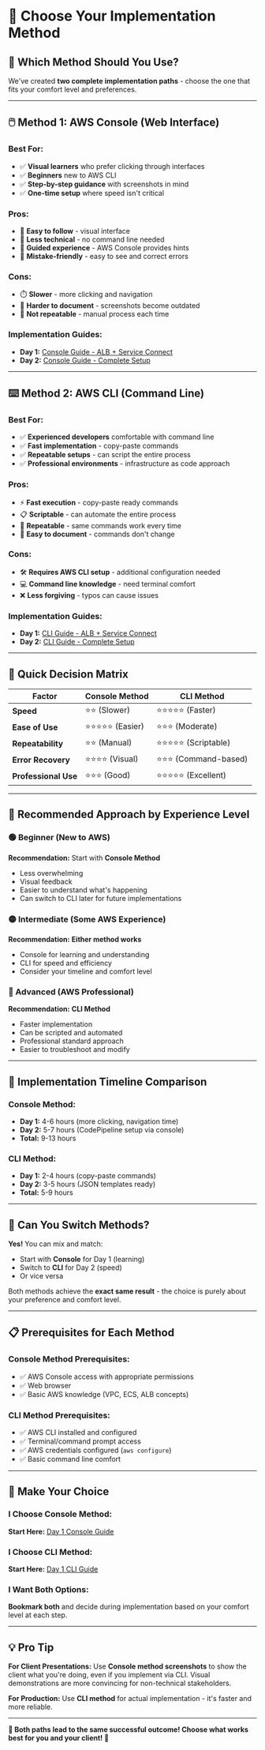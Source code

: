 # 🎯 Choose Your Implementation Method

## 🤔 **Which Method Should You Use?**

We've created **two complete implementation paths** - choose the one that fits your comfort level and preferences.

---

## 🖱️ **Method 1: AWS Console (Web Interface)**

### **Best For:**
- ✅ **Visual learners** who prefer clicking through interfaces
- ✅ **Beginners** new to AWS CLI
- ✅ **Step-by-step guidance** with screenshots in mind
- ✅ **One-time setup** where speed isn't critical

### **Pros:**
- 🎯 **Easy to follow** - visual interface
- 🎯 **Less technical** - no command line needed
- 🎯 **Guided experience** - AWS Console provides hints
- 🎯 **Mistake-friendly** - easy to see and correct errors

### **Cons:**
- ⏱️ **Slower** - more clicking and navigation
- 📝 **Harder to document** - screenshots become outdated
- 🔄 **Not repeatable** - manual process each time

### **Implementation Guides:**
- **Day 1:** [Console Guide - ALB + Service Connect](./day1-console-guide.md)
- **Day 2:** [Console Guide - Complete Setup](./day2-console-guide.md)

---

## ⌨️ **Method 2: AWS CLI (Command Line)**

### **Best For:**
- ✅ **Experienced developers** comfortable with command line
- ✅ **Fast implementation** - copy-paste commands
- ✅ **Repeatable setups** - can script the entire process
- ✅ **Professional environments** - infrastructure as code approach

### **Pros:**
- ⚡ **Fast execution** - copy-paste ready commands
- 📋 **Scriptable** - can automate the entire process
- 🔄 **Repeatable** - same commands work every time
- 📝 **Easy to document** - commands don't change

### **Cons:**
- 🛠️ **Requires AWS CLI setup** - additional configuration needed
- 💻 **Command line knowledge** - need terminal comfort
- ❌ **Less forgiving** - typos can cause issues

### **Implementation Guides:**
- **Day 1:** [CLI Guide - ALB + Service Connect](./day1-alb-service-connect.md)
- **Day 2:** [CLI Guide - Complete Setup](./day2-complete-setup.md)

---

## 🎯 **Quick Decision Matrix**

| Factor | Console Method | CLI Method |
|--------|----------------|------------|
| **Speed** | ⭐⭐ (Slower) | ⭐⭐⭐⭐⭐ (Faster) |
| **Ease of Use** | ⭐⭐⭐⭐⭐ (Easier) | ⭐⭐⭐ (Moderate) |
| **Repeatability** | ⭐⭐ (Manual) | ⭐⭐⭐⭐⭐ (Scriptable) |
| **Error Recovery** | ⭐⭐⭐⭐ (Visual) | ⭐⭐⭐ (Command-based) |
| **Professional Use** | ⭐⭐⭐ (Good) | ⭐⭐⭐⭐⭐ (Excellent) |

---

## 🚀 **Recommended Approach by Experience Level**

### **🟢 Beginner (New to AWS)**
**Recommendation:** Start with **Console Method**
- Less overwhelming
- Visual feedback
- Easier to understand what's happening
- Can switch to CLI later for future implementations

### **🟡 Intermediate (Some AWS Experience)**
**Recommendation:** **Either method works**
- Console for learning and understanding
- CLI for speed and efficiency
- Consider your timeline and comfort level

### **🔴 Advanced (AWS Professional)**
**Recommendation:** **CLI Method**
- Faster implementation
- Can be scripted and automated
- Professional standard approach
- Easier to troubleshoot and modify

---

## 🎯 **Implementation Timeline Comparison**

### **Console Method:**
- **Day 1:** 4-6 hours (more clicking, navigation time)
- **Day 2:** 5-7 hours (CodePipeline setup via console)
- **Total:** 9-13 hours

### **CLI Method:**
- **Day 1:** 2-4 hours (copy-paste commands)
- **Day 2:** 3-5 hours (JSON templates ready)
- **Total:** 5-9 hours

---

## 🔄 **Can You Switch Methods?**

**Yes!** You can mix and match:
- Start with **Console** for Day 1 (learning)
- Switch to **CLI** for Day 2 (speed)
- Or vice versa

Both methods achieve the **exact same result** - the choice is purely about your preference and comfort level.

---

## 📋 **Prerequisites for Each Method**

### **Console Method Prerequisites:**
- ✅ AWS Console access with appropriate permissions
- ✅ Web browser
- ✅ Basic AWS knowledge (VPC, ECS, ALB concepts)

### **CLI Method Prerequisites:**
- ✅ AWS CLI installed and configured
- ✅ Terminal/command prompt access
- ✅ AWS credentials configured (`aws configure`)
- ✅ Basic command line comfort

---

## 🎯 **Make Your Choice**

### **I Choose Console Method:**
**Start Here:** [Day 1 Console Guide](./day1-console-guide.md)

### **I Choose CLI Method:**
**Start Here:** [Day 1 CLI Guide](./day1-alb-service-connect.md)

### **I Want Both Options:**
**Bookmark both** and decide during implementation based on your comfort level at each step.

---

## 💡 **Pro Tip**

**For Client Presentations:** Use **Console method screenshots** to show the client what you're doing, even if you implement via CLI. Visual demonstrations are more convincing for non-technical stakeholders.

**For Production:** Use **CLI method** for actual implementation - it's faster and more reliable.

---

**🚀 Both paths lead to the same successful outcome! Choose what works best for you and your client! 🚀**
